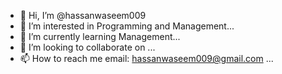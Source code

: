 - 👋 Hi, I’m @hassanwaseem009
- 👀 I’m interested in Programming and Management...
- 🌱 I’m currently learning Management...
- 💞️ I’m looking to collaborate on ...
- 📫 How to reach me email: hassanwaseem009@gmail.com ...

<!---
hassanwaseem009/hassanwaseem009 is a ✨ special ✨ repository because its `README.md` (this file) appears on your GitHub profile.
You can click the Preview link to take a look at your changes.
--->
